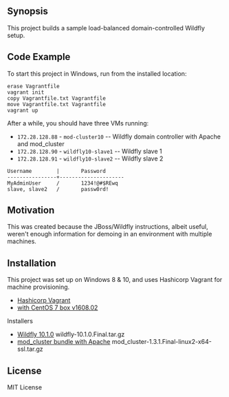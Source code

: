 ## Synopsis

This project builds a sample load-balanced domain-controlled Wildfly setup.

## Code Example

To start this project in Windows, run from the installed location:

```
erase Vagrantfile
vagrant init
copy Vagrantfile.txt Vagrantfile
move Vagrantfile.txt Vagrantfile
vagrant up
```
	
After a while, you should have three VMs running:
* `172.28.128.88` - `mod-cluster10` -- Wildfly domain controller with Apache and mod_cluster
* `172.28.128.90` - `wildfly10-slave1` -- Wildfly slave 1
* `172.28.128.91` - `wildfly10-slave2` -- Wildfly slave 2

```
Username		|		Password
----------------+---------------------
MyAdminUser		/		1234!@#$REwq
slave, slave2	/		passw0rd!
```

## Motivation

This was created because the JBoss/Wildfly instructions, albeit useful, weren't enough information for demoing in an environment with multiple machines.

## Installation

This project was set up on Windows 8 & 10, and uses Hashicorp Vagrant for machine provisioning.

* [Hashicorp Vagrant](https://www.vagrantup.com/)
 * [with CentOS 7 box v1608.02](https://atlas.hashicorp.com/centos/boxes/7/)

Installers

* [Wildfly 10.1.0](http://wildfly.org/downloads/) wildfly-10.1.0.Final.tar.gz
* [mod_cluster bundle with Apache](http://mod-cluster.jboss.org/downloads) mod_cluster-1.3.1.Final-linux2-x64-ssl.tar.gz
	
## License

MIT License